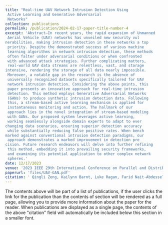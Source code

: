 ```yaml
---
title: "Real-time UAV Network Intrusion Detection Using
 Active Learning and Generative Adversarial
 Networks"
collection: publications
permalink: /publication/2024-02-17-paper-title-number-4
excerpt: 'Abstract—In recent years, the rapid expansion of Unmanned
 Aerial Vehicle (UAV) networks has unveiled new security vul
nerabilities, making intrusion detection in these networks a top
 priority. Despite the demonstrated success of various machine
 learning algorithms in network intrusion detection, these methods
 often falter under adversarial conditions or when confronted
 with advanced attack strategies. Further complicating matters,
 real-world UAV data streams are relentless, vast, and storage
intensive, rendering the storage of all data nearly impossible.
 Moreover, a notable gap in the research is the absence of
 universally recognized datasets specifically tailored for UAV
 network intrusion detection. Considering the above points, this
 paper presents an innovative approach for real-time intrusion
 detection. This method employs Generative Adversarial Networks
 (GANs) to produce synthetic intrusion detection data. Following
 this, a stream-based active learning mechanism is applied for
 instantaneous monitoring and action. The hallmark of our
 approach lies in the novel integration of stream-based modeling
 with GANs. Our proposed system leverages active learning,
 working seamlessly alongside domain experts to adapt to ever
changing data scenarios, ensuring superior detection accuracy
 while substantially reducing false positive rates. When bench
marked against conventional intrusion detection paradigms, our
 approach demonstrates a marked improvement in detection pre
cision. Future research endeavors will delve into further refining
 this method, embedding it into prevailing security frameworks,
 and examining its potential application to other complex network
 spheres.'
date: 12/17/2023
venue: '2023 IEEE 29th International Conference on Parallel and Distributed Systems (ICPADS)'
paperurl: 'files/UAV-GAN.pdf'
citation: ' Qingli Zeng, Kailynn Barnt, Luke Ragan, Farid Nait-Abdesselam'
---
```


The contents above will be part of a list of publications, if the user clicks the link for the publication than the contents of section will be rendered as a full page, allowing you to provide more information about the paper for the reader. When publications are displayed as a single page, the contents of the above "citation" field will automatically be included below this section in a smaller font.
